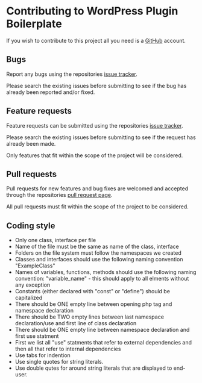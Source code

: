 # Contributing to WordPress Plugin Boilerplate

If you wish to contribute to this project all you need is a [GitHub](https://github.com/) account.

## Bugs

Report any bugs using the repositories [issue tracker](https://github.com/zagm/WordPress-Plugin-Boilerplate/issues).

Please search the existing issues before submitting to see if the bug has already been reported and/or fixed.

## Feature requests

Feature requests can be submitted using the repositories
[issue tracker](https://github.com/zagm/WordPress-Plugin-Boilerplate/issues).

Please search the existing issues before submitting to see if the request has already been made.

Only features that fit within the scope of the project will be considered.

## Pull requests

Pull requests for new features and bug fixes are welcomed and accepted through the repositories
[pull request page](https://github.com/zagm/WordPress-Plugin-Boilerplate/pulls).

All pull requests must fit within the scope of the project to be considered.

## Coding style

* Only one class, interface per file
* Name of the file must be the same as name of the class, interface
* Folders on the file system must follow the namespaces we created
* Classes and interfaces should use the following naming convention "ExampleClass"
* Names of variables, functions, methods should use the following naming convention: "variable_name" - this should apply to all elments without any exception
* Constants (either declared with "const" or "define") should be capitalized
* There should be ONE empty line between opening php tag and namespace declaration
* There should be TWO empty lines between last namespace declaration/use and first line of class declaration
* There should be ONE empty line between namespace declaration and first use statment
* First we list all "use" statments that refer to external dependencies and then all that refer to internal dependencies
* Use tabs for indention
* Use single quotes for string literals.
* Use double qutes for around string literals that are displayed to end-user.